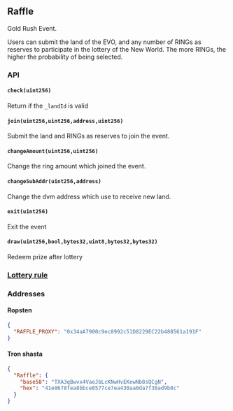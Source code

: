 ## Raffle

Gold Rush Event.  

Users can submit the land of the EVO, and any number of RINGs as reserves to participate in the lottery of the New World. The more RINGs, the higher the probability of being selected. 

### API

#### `check(uint256)`
Return if the `_landId` is valid

#### `join(uint256,uint256,address,uint256)`
Submit the land and RINGs as reserves to join the event. 

#### `changeAmount(uint256,uint256)`
Change the ring amount which joined the event.

#### `changeSubAddr(uint256,address)`
Change the dvm address which use to receive new land.

#### `exit(uint256)`
Exit the event

#### `draw(uint256,bool,bytes32,uint8,bytes32,bytes32)`
Redeem prize after lottery

### [Lottery rule](./Lottery-en.md)

### Addresses

#### Ropsten
```json
{
  "RAFFLE_PROXY": "0x34aA7900c9ec8992c51D8229EC22b488561a191F"
}
```

#### Tron shasta
```json
{
  "Raffle": {
  	"base58": "TXA3qBwvx4VaeJbLcKNwHvEKewNb8sQCgN",
	"hex": "41e8678fea8bbce8577ce7ea430aa0da7f38ad9b8c"
  } 
}
```
